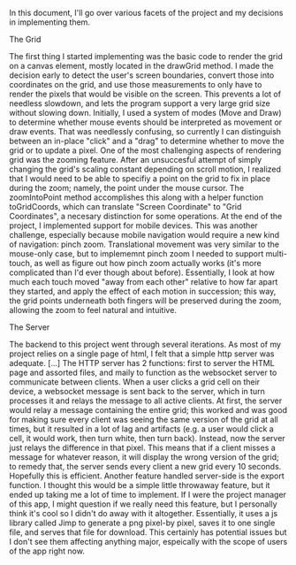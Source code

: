 In this document, I'll go over various facets of the project and my decisions in implementing them. 

The Grid

The first thing I started implementing was the basic code to render the grid on a canvas element, mostly located in the drawGrid method. I made the decision early to detect the user's screen boundaries, convert those into coordinates on the grid, and use those measurements to only have to render the pixels that would be visible on the screen. This prevents a lot of needless slowdown, and lets the program support a very large grid size without slowing down. Initially, I used a system of modes (Move and Draw) to determine whether mouse events should be interpreted as movement or draw events. That was needlessly confusing, so currently I can distinguish between an in-place "click" and a "drag" to determine whether to move the grid or to update a pixel.
One of the most challenging aspects of rendering grid was the zooming feature. After an unsuccesful attempt of simply changing the grid's scaling constant depending on scroll motion, I realized that I would need to be able to specifiy a point on the grid to fix in place during the zoom; namely, the point under the mouse cursor. The zoomIntoPoint method accomplishes this along with a helper function toGridCoords, which can translate "Screen Coordinate" to "Grid Coordinates", a necesary distinction for some operations. 
At the end of the project, I implemented support for mobile devices. This was another challenge, especially because mobile navigation would require a new kind of navigation: pinch zoom. Translational movement was very similar to the mouse-only case, but to implememnt pinch zoom I needed to support multi-touch, as well as figure out how pinch zoom actually works (it's more complicated than I'd ever though about before). Essentially, I look at how much each touch moved "away from each other" relative to how far apart they started, and apply the effect of each motion in succession; this way, the grid points underneath both fingers will be preserved during the zoom, allowing the zoom to feel natural and intuitive. 


The Server

The backend to this project went through several iterations. As most of my project relies on a single page of html, I felt that a simple http server was adequate. [...] The HTTP server has 2 functions: first to server the HTML page and assorted files, and maily to function as the websocket server to communicate between clients. When a user clicks a grid cell on their device, a websocket message is sent back to the server, which in turn processes it and relays the message to all active clients. At first, the server would relay a message containing the entire grid; this worked and was good for making sure every client was seeing the same version of the grid at all times, but it resulted in a lot of lag and artifacts (e.g. a user would click a cell, it would work, then turn white, then turn back). Instead, now the server just relays the difference in that pixel. This means that if a client misses a message for whatever reason, it will display the wrong version of the grid; to remedy that, the server sends every client a new grid every 10 seconds. Hopefully this is efficient.
Another feature handled server-side is the export function. I thought this would be a simple little throwaway feature, but it ended up taking me a lot of time to implement. If I were the project manager of this app, I might question if we really need this feature, but I personally think it's cool so I didn't do away with it altogether. Essentially, it uses a js library called Jimp to generate a png pixel-by pixel, saves it to one single file, and serves that file for download. This certainly has potential issues but I don't see them affecting anything major, espeically with the scope of users of the app right now. 
